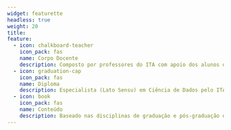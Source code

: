 ```yaml
---
widget: featurette
headless: true
weight: 20
title:
feature:
  - icon: chalkboard-teacher
    icon_pack: fas
    name: Corpo Docente
    description: Composto por professores do ITA com apoio dos alunos do ITA
  - icon: graduation-cap
    icon_pack: fas
    name: Diploma
    description: Especialista (Lato Sensu) em Ciência de Dados pelo ITA
  - icon: book
    icon_pack: fas
    name: Conteúdo
    description: Baseado nas disciplinas de graduação e pós-graduação do ITA
---
```

